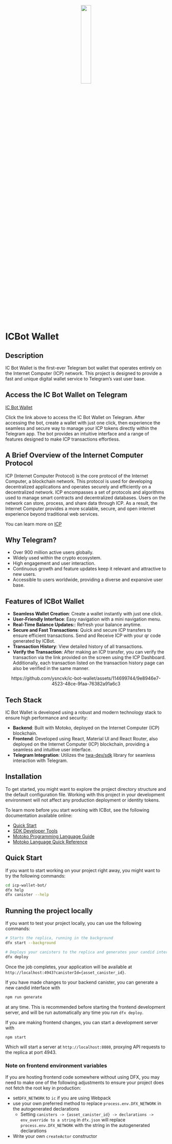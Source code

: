 <p align="center"><img width=25% src="https://v2e5r-bqaaa-aaaal-qjgpa-cai.icp0.io/icbot.png"></p>

# ICBot Wallet

## Description

IC Bot Wallet is the first-ever Telegram bot wallet that operates entirely on the Internet Computer (ICP) network. This project is designed to provide a fast and unique digital wallet service to Telegram’s vast user base.

## Access the IC Bot Wallet on Telegram

[IC Bot Wallet](https://t.me/icp_trade_bot)

Click the link above to access the IC Bot Wallet on Telegram. After accessing the bot, create a wallet with just one click, then experience the seamless and secure way to manage your ICP tokens directly within the Telegram app. The bot provides an intuitive interface and a range of features designed to make ICP transactions effortless.

## A Brief Overview of the Internet Computer Protocol

ICP (Internet Computer Protocol) is the core protocol of the Internet Computer, a blockchain network. This protocol is used for developing decentralized applications and operates securely and efficiently on a decentralized network. ICP encompasses a set of protocols and algorithms used to manage smart contracts and decentralized databases. Users on the network can store, process, and share data through ICP. As a result, the Internet Computer provides a more scalable, secure, and open internet experience beyond traditional web services.

You can learn more on [ICP](https://internetcomputer.org/)

## Why Telegram?

- Over 900 million active users globally.
- Widely used within the crypto ecosystem.
- High engagement and user interaction.
- Continuous growth and feature updates keep it relevant and attractive to new users.
- Accessible to users worldwide, providing a diverse and expansive user base.

## Features of ICBot Wallet

- **Seamless Wallet Creation**: Create a wallet instantly with just one click.
- **User-Friendly Interface**: Easy navigation with a mini navigation menu.
- **Real-Time Balance Updates:**: Refresh your balance anytime.
- **Secure and Fast Transactions**: Quick and secure ICP transfers to ensure efficient transactions. Send and Receive ICP with your qr code generated by ICBot.
- **Transaction History**: View detailed history of all transactions.
- **Verify the Transaction**: After making an ICP transfer, you can verify the transaction via the link provided on the screen using the ICP Dashboard. Additionally, each transaction listed on the transaction history page can also be verified in the same manner.


<div align="center">
https://github.com/ysncvk/ic-bot-wallet/assets/114699744/9e8946e7-4523-48ce-9faa-76382a91a6c3
</div>



## Tech Stack

IC Bot Wallet is developed using a robust and modern technology stack to ensure high performance and security:

- **Backend**: Built with Motoko, deployed on the Internet Computer (ICP) blockchain.
- **Frontend**: Developed using React, Material UI and React Router, also deployed on the Internet Computer (ICP) blockchain, providing a seamless and intuitive user interface.
- **Telegram Integration**: Utilizes the [twa-dev/sdk](https://github.com/twa-dev/sdk) library for seamless interaction with Telegram.

## Installation

To get started, you might want to explore the project directory structure and the default configuration file. Working with this project in your development environment will not affect any production deployment or identity tokens.

To learn more before you start working with ICBot, see the following documentation available online:

- [Quick Start](https://internetcomputer.org/docs/current/developer-docs/setup/deploy-locally)
- [SDK Developer Tools](https://internetcomputer.org/docs/current/developer-docs/setup/install)
- [Motoko Programming Language Guide](https://internetcomputer.org/docs/current/motoko/main/motoko)
- [Motoko Language Quick Reference](https://internetcomputer.org/docs/current/motoko/main/language-manual)

## Quick Start

If you want to start working on your project right away, you might want to try the following commands:

```bash
cd icp-wallet-bot/
dfx help
dfx canister --help
```

## Running the project locally

If you want to test your project locally, you can use the following commands:

```bash
# Starts the replica, running in the background
dfx start --background

# Deploys your canisters to the replica and generates your candid interface
dfx deploy
```

Once the job completes, your application will be available at `http://localhost:4943?canisterId={asset_canister_id}`.

If you have made changes to your backend canister, you can generate a new candid interface with

```bash
npm run generate
```

at any time. This is recommended before starting the frontend development server, and will be run automatically any time you run `dfx deploy`.

If you are making frontend changes, you can start a development server with

```bash
npm start
```

Which will start a server at `http://localhost:8080`, proxying API requests to the replica at port 4943.

### Note on frontend environment variables

If you are hosting frontend code somewhere without using DFX, you may need to make one of the following adjustments to ensure your project does not fetch the root key in production:

- set`DFX_NETWORK` to `ic` if you are using Webpack
- use your own preferred method to replace `process.env.DFX_NETWORK` in the autogenerated declarations
  - Setting `canisters -> {asset_canister_id} -> declarations -> env_override to a string` in `dfx.json` will replace `process.env.DFX_NETWORK` with the string in the autogenerated declarations
- Write your own `createActor` constructor
